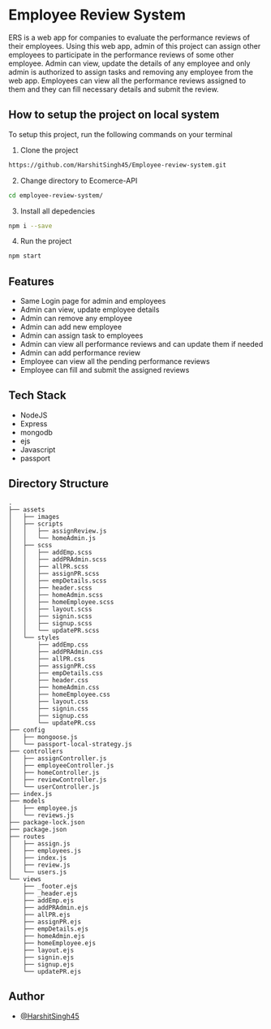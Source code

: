 
# Employee Review System

ERS is a web app for companies to evaluate the performance reviews of their employees. Using this web app, admin of this project can assign other employees to participate in the performance reviews of some other employee. Admin can view, update the details of any employee and only admin is authorized to assign tasks and removing any employee from the web app. Employees can view all the performance reviews assigned to them and they can fill necessary details and submit the review.

## How to setup the project on local system

To setup this project, run the following commands on your terminal

 1. Clone the project

```bash
https://github.com/HarshitSingh45/Employee-review-system.git
```

2. Change directory to Ecomerce-API 

```bash
cd employee-review-system/
```

3. Install all depedencies

```bash
npm i --save
```

4. Run the project

```bash
npm start
```

## Features

- Same Login page for admin and employees
- Admin can view, update employee details
- Admin can remove any employee
- Admin can add new employee
- Admin can assign task to employees
- Admin can view all performance reviews and can update them if needed
- Admin can add performance review 
- Employee can view all the pending performance reviews
- Employee can fill and submit the assigned reviews


## Tech Stack

- NodeJS
- Express
- mongodb
- ejs
- Javascript
- passport
## Directory Structure

```
.
├── assets
│   ├── images
│   ├── scripts
│   │   ├── assignReview.js
│   │   └── homeAdmin.js
│   ├── scss
│   │   ├── addEmp.scss
│   │   ├── addPRAdmin.scss
│   │   ├── allPR.scss
│   │   ├── assignPR.scss
│   │   ├── empDetails.scss
│   │   ├── header.scss
│   │   ├── homeAdmin.scss
│   │   ├── homeEmployee.scss
│   │   ├── layout.scss
│   │   ├── signin.scss
│   │   ├── signup.scss
│   │   └── updatePR.scss
│   └── styles
│       ├── addEmp.css
│       ├── addPRAdmin.css
│       ├── allPR.css
│       ├── assignPR.css
│       ├── empDetails.css
│       ├── header.css
│       ├── homeAdmin.css
│       ├── homeEmployee.css
│       ├── layout.css
│       ├── signin.css
│       ├── signup.css
│       └── updatePR.css
├── config
│   ├── mongoose.js
│   └── passport-local-strategy.js
├── controllers
│   ├── assignController.js
│   ├── employeeController.js
│   ├── homeController.js
│   ├── reviewController.js
│   └── userController.js
├── index.js
├── models
│   ├── employee.js
│   └── reviews.js
├── package-lock.json
├── package.json
├── routes
│   ├── assign.js
│   ├── employees.js
│   ├── index.js
│   ├── review.js
│   └── users.js
└── views
    ├── _footer.ejs
    ├── _header.ejs
    ├── addEmp.ejs
    ├── addPRAdmin.ejs
    ├── allPR.ejs
    ├── assignPR.ejs
    ├── empDetails.ejs
    ├── homeAdmin.ejs
    ├── homeEmployee.ejs
    ├── layout.ejs
    ├── signin.ejs
    ├── signup.ejs
    └── updatePR.ejs

```
## Author

- [@HarshitSingh45](https://www.github.com/HarshitSingh45)

